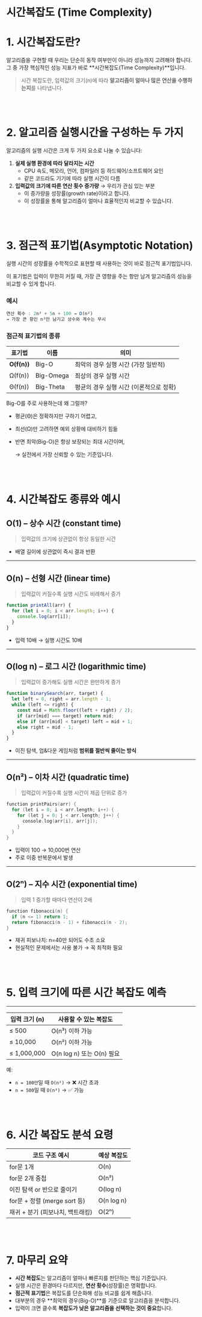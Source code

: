
# 시간복잡도 (Time Complexity)

# 1. 시간복잡도란?

알고리즘을 구현할 때 우리는 단순히 동작 여부만이 아니라 성능까지 고려해야 합니다. 그 중 가장 핵심적인 성능 지표가 바로 **시간복잡도(Time Complexity)**입니다.

> 시간 복잡도란, 입력값의 크기(n)에 따라 **알고리즘이 얼마나 많은 연산을 수행하는지**를 나타냅니다.
> 

<br>
<br>

# 2. 알고리즘 실행시간을 구성하는 두 가지

알고리즘의 실행 시간은 크게 두 가지 요소로 나눌 수 있습니다:

1. **실제 실행 환경에 따라 달라지는 시간**
    - CPU 속도, 메모리, 언어, 컴파일러 등 하드웨어/소프트웨어 요인
    - 같은 코드라도 기기에 따라 실행 시간이 다름
2. **입력값의 크기에 따른 연산 횟수 증가량** → 우리가 관심 있는 부분
    - 이 증가량을 성장률(growth rate)이라고 합니다.
    - 이 성장률을 통해 알고리즘이 얼마나 효율적인지 비교할 수 있습니다.


<br>
<br>


# 3. 점근적 표기법(Asymptotic Notation)


실행 시간의 성장률을 수학적으로 표현할 때 사용하는 것이 바로 점근적 표기법입니다.

이 표기법은 입력이 무한히 커질 때, 가장 큰 영향을 주는 항만 남겨 알고리즘의 성능을 비교할 수 있게 합니다.

### 예시

```jsx
연산 획수 : 2n² + 5n + 100 → O(n²)
→ 가장 큰 항인 n²만 남기고 상수와 계수는 무시
```

### 점근적 표기법의 종류

| 표기법 | 이름 | 의미 |
| --- | --- | --- |
| **O(f(n))** | Big-O | 최악의 경우 실행 시간 (가장 일반적) |
| Ω(f(n)) | Big-Omega | 최상의 경우 실행 시간 |
| Θ(f(n)) | Big-Theta | 평균의 경우 실행 시간 (이론적으로 정확) |

Big-O를 주로 사용하는데 왜 그럴까?

- 평균(Θ)은 정확하지만 구하기 어렵고,
- 최선(Ω)만 고려하면 예외 상황에 대비하기 힘듦
- 반면 최악(Big-O)은 항상 보장되는 최대 시간이며,

    → 실전에서 가장 신뢰할 수 있는 기준입니다.


<br>
<br>

# 4. 시간복잡도 종류와 예시
## O(1) – 상수 시간 (constant time)

> 입력값의 크기에 상관없이 항상 동일한 시간
> 
- 배열 길이에 상관없이 즉시 결과 반환

---

## O(n) – 선형 시간 (linear time)

> 입력값이 커질수록 실행 시간도 비례해서 증가
> 

```jsx
function printAll(arr) {
  for (let i = 0; i < arr.length; i++) {
    console.log(arr[i]);
  }
}
```

- 입력 10배 → 실행 시간도 10배

---

## O(log n) – 로그 시간 (logarithmic time)

> 입력값이 증가해도 실행 시간은 완만하게 증가
> 

```jsx
function binarySearch(arr, target) {
  let left = 0, right = arr.length - 1;
  while (left <= right) {
    const mid = Math.floor((left + right) / 2);
    if (arr[mid] === target) return mid;
    else if (arr[mid] < target) left = mid + 1;
    else right = mid - 1;
  }
}
```

- 이진 탐색, 업&다운 게임처럼 **범위를 절반씩 줄이는 방식**

---

## O(n²) – 이차 시간 (quadratic time)

> 입력값이 커질수록 실행 시간이 제곱 단위로 증가
> 

```c
function printPairs(arr) {
  for (let i = 0; i < arr.length; i++) {
    for (let j = 0; j < arr.length; j++) {
      console.log(arr[i], arr[j]);
    }
  }
}
```

- 입력이 100 → 10,000번 연산
- 주로 이중 반복문에서 발생

---

## O(2ⁿ) – 지수 시간 (exponential time)

> 입력 1 증가할 때마다 연산이 2배
> 

```c
function fibonacci(n) {
  if (n <= 1) return 1;
  return fibonacci(n - 1) + fibonacci(n - 2);
}
```

- 재귀 피보나치: n=40만 되어도 수초 소요
- 현실적인 문제에서는 사용 불가 → 꼭 최적화 필요


<br>
<br>


# 5. 입력 크기에 따른 시간 복잡도 예측

---

| 입력 크기 (n) | 사용할 수 있는 복잡도 |
| --- | --- |
| ≤ 500 | O(n³) 이하 가능 |
| ≤ 10,000 | O(n²) 이하 가능 |
| ≤ 1,000,000 | O(n log n) 또는 O(n) 필요 |

예:

- `n = 100만`일 때 `O(n²)` → ❌ 시간 초과
- `n = 500`일 때 `O(n³)` → ✅ 가능

<br>
<br>

# 6. 시간 복잡도 분석 요령


| 코드 구조 예시 | 예상 복잡도 |
| --- | --- |
| for문 1개 | O(n) |
| for문 2개 중첩 | O(n²) |
| 이진 탐색 or 반으로 줄이기 | O(log n) |
| for문 + 정렬 (merge sort 등) | O(n log n) |
| 재귀 + 분기 (피보나치, 백트래킹) | O(2ⁿ) |

<br>
<br>

# 7. 마무리 요약

- **시간 복잡도**는 알고리즘이 얼마나 빠른지를 판단하는 핵심 기준입니다.
- 실행 시간은 환경마다 다르지만, **연산 횟수**(성장률)은 명확합니다.
- **점근적 표기법**은 복잡도를 단순화해 성능 비교를 쉽게 해줍니다.
- 대부분의 경우 **최악의 경우(Big-O)**를 기준으로 알고리즘을 분석합니다.
- 입력이 크면 클수록 **복잡도가 낮은 알고리즘을 선택하는 것이 중요**합니다.  

